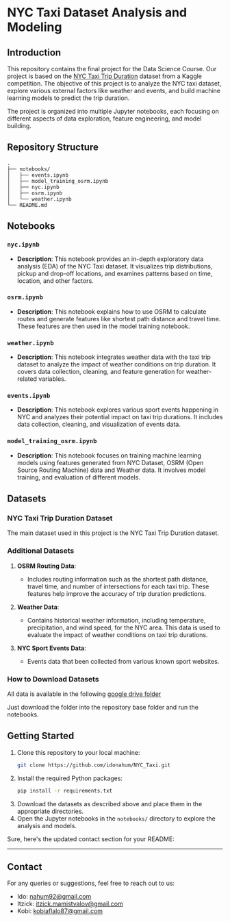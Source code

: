 # NYC Taxi Dataset Analysis and Modeling

## Introduction

This repository contains the final project for the Data Science Course. Our project is based on the [NYC Taxi Trip Duration](https://www.kaggle.com/competitions/nyc-taxi-trip-duration) dataset from a Kaggle competition. The objective of this project is to analyze the NYC taxi dataset, explore various external factors like weather and events, and build machine learning models to predict the trip duration.

The project is organized into multiple Jupyter notebooks, each focusing on different aspects of data exploration, feature engineering, and model building.

## Repository Structure

```
.
├── notebooks/
│   ├── events.ipynb
│   ├── model_training_osrm.ipynb
│   ├── nyc.ipynb
│   ├── osrm.ipynb
│   └── weather.ipynb
└── README.md
```

## Notebooks

### `nyc.ipynb`
- **Description**: This notebook provides an in-depth exploratory data analysis (EDA) of the NYC Taxi dataset. It visualizes trip distributions, pickup and drop-off locations, and examines patterns based on time, location, and other factors.

### `osrm.ipynb`
- **Description**: This notebook explains how to use OSRM to calculate routes and generate features like shortest path distance and travel time. These features are then used in the model training notebook.

### `weather.ipynb`
- **Description**: This notebook integrates weather data with the taxi trip dataset to analyze the impact of weather conditions on trip duration. It covers data collection, cleaning, and feature generation for weather-related variables.

### `events.ipynb`
- **Description**: This notebook explores various sport events happening in NYC and analyzes their potential impact on taxi trip durations. It includes data collection, cleaning, and visualization of events data.

### `model_training_osrm.ipynb`
- **Description**: This notebook focuses on training machine learning models using features generated from NYC Dataset, OSRM (Open Source Routing Machine) data and Weather data. It involves model training, and evaluation of different models.


## Datasets

### NYC Taxi Trip Duration Dataset
The main dataset used in this project is the NYC Taxi Trip Duration dataset.

### Additional Datasets
1. **OSRM Routing Data**:
   - Includes routing information such as the shortest path distance, travel time, and number of intersections for each taxi trip. These features help improve the accuracy of trip duration predictions.

2. **Weather Data**:
   - Contains historical weather information, including temperature, precipitation, and wind speed, for the NYC area. This data is used to evaluate the impact of weather conditions on taxi trip durations.

3. **NYC Sport Events Data**:
   - Events data that been collected from various known sport websites.

### How to Download Datasets

All data is available in the following [google drive folder](https://drive.google.com/drive/folders/1NSbIqcCX6a-f4gJ-qSkHYFTwX9wlMKo8?usp=sharing)

Just download the folder into the repository base folder and run the notebooks.

## Getting Started

1. Clone this repository to your local machine:
   ```bash
   git clone https://github.com/idonahum/NYC_Taxi.git
   ```
2. Install the required Python packages:
   ```bash
   pip install -r requirements.txt
   ```
3. Download the datasets as described above and place them in the appropriate directories.
4. Open the Jupyter notebooks in the `notebooks/` directory to explore the analysis and models.

Sure, here's the updated contact section for your README:

---

## Contact
For any queries or suggestions, feel free to reach out to us:

- Ido: [nahum92@gmail.com](mailto:nahum92@gmail.com)
- Itzick: [itzick.mamistvalov@gmail.com](mailto:itzick.mamistvalov@gmail.com)
- Kobi: [kobiaflalo87@gmail.com](mailto:kobiaflalo87@gmail.com)
